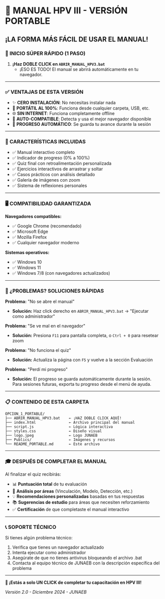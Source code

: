 # 📱 MANUAL HPV III - VERSIÓN PORTABLE
## ¡LA FORMA MÁS FÁCIL DE USAR EL MANUAL!

### 🚀 INICIO SÚPER RÁPIDO (1 PASO)

1. **¡Haz DOBLE CLICK en `ABRIR_MANUAL_HPV3.bat`** 
   - ¡ESO ES TODO! El manual se abrirá automáticamente en tu navegador.

---

### ✅ VENTAJAS DE ESTA VERSIÓN

- ✨ **CERO INSTALACIÓN**: No necesitas instalar nada
- 📱 **PORTÁTIL AL 100%**: Funciona desde cualquier carpeta, USB, etc.
- 🌐 **SIN INTERNET**: Funciona completamente offline
- 🔄 **AUTO-COMPATIBLE**: Detecta y usa el mejor navegador disponible
- 💾 **PROGRESO AUTOMÁTICO**: Se guarda tu avance durante la sesión

---

### 🎯 CARACTERÍSTICAS INCLUIDAS

- ✅ Manual interactivo completo
- ✅ Indicador de progreso (0% a 100%)
- ✅ Quiz final con retroalimentación personalizada
- ✅ Ejercicios interactivos de arrastrar y soltar
- ✅ Casos prácticos con análisis detallado
- ✅ Galería de imágenes con zoom
- ✅ Sistema de reflexiones personales

---

### 🖥️ COMPATIBILIDAD GARANTIZADA

**Navegadores compatibles:**
- ✅ Google Chrome (recomendado)
- ✅ Microsoft Edge
- ✅ Mozilla Firefox
- ✅ Cualquier navegador moderno

**Sistemas operativos:**
- ✅ Windows 10
- ✅ Windows 11
- ✅ Windows 7/8 (con navegadores actualizados)

---

### 🔧 ¿PROBLEMAS? SOLUCIONES RÁPIDAS

**Problema:** "No se abre el manual"
- **Solución:** Haz click derecho en `ABRIR_MANUAL_HPV3.bat` → "Ejecutar como administrador"

**Problema:** "Se ve mal en el navegador"
- **Solución:** Presiona `F11` para pantalla completa, o `Ctrl + 0` para resetear zoom

**Problema:** "No funciona el quiz"
- **Solución:** Actualiza la página con `F5` y vuelve a la sección Evaluación

**Problema:** "Perdí mi progreso"
- **Solución:** El progreso se guarda automáticamente durante la sesión. Para sesiones futuras, exporta tu progreso desde el menú de ayuda.

---

### 📋 CONTENIDO DE ESTA CARPETA

```
OPCION_1_PORTABLE/
├── ABRIR_MANUAL_HPV3.bat    ← ¡HAZ DOBLE CLICK AQUÍ!
├── index.html               ← Archivo principal del manual
├── script.js                ← Lógica interactiva
├── styles.css               ← Diseño visual
├── logo.jpeg                ← Logo JUNAEB
├── Publics/                 ← Imágenes y recursos
└── README_PORTABLE.md       ← Este archivo
```

---

### 🎓 DESPUÉS DE COMPLETAR EL MANUAL

Al finalizar el quiz recibirás:
- 📊 **Puntuación total** de tu evaluación
- 🎯 **Análisis por áreas** (Vinculación, Modelo, Detección, etc.)
- 💡 **Recomendaciones personalizadas** basadas en tus respuestas
- 📚 **Sugerencias de estudio** para áreas que necesiten reforzamiento
- ✅ **Certificación** de que completaste el manual interactivo

---

### 📞 SOPORTE TÉCNICO

Si tienes algún problema técnico:
1. Verifica que tienes un navegador actualizado
2. Intenta ejecutar como administrador
3. Asegúrate de que no tienes antivirus bloqueando el archivo .bat
4. Contacta al equipo técnico de JUNAEB con la descripción específica del problema

---

**🎉 ¡Estás a solo UN CLICK de completar tu capacitación en HPV III!**

*Versión 2.0 - Diciembre 2024 - JUNAEB*